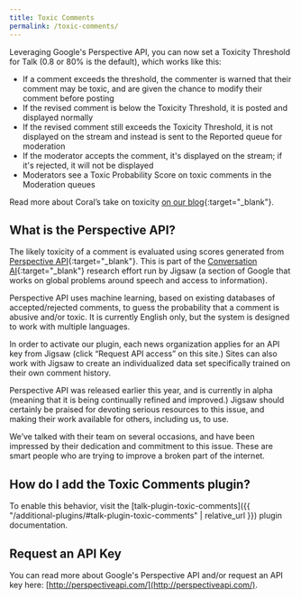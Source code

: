 ```yaml
---
title: Toxic Comments
permalink: /toxic-comments/
---
```


Leveraging Google's Perspective API, you can now set a Toxicity Threshold for
Talk (0.8 or 80% is the default), which works like this:

- If a comment exceeds the threshold, the commenter is warned that their comment
  may be toxic, and are given the chance to modify their comment before posting
- If the revised comment is below the Toxicity Threshold, it is posted and
  displayed normally
- If the revised comment still exceeds the Toxicity Threshold, it is not
  displayed on the stream and instead is sent to the Reported queue for
  moderation
- If the moderator accepts the comment, it's displayed on the stream; if it's
  rejected, it will not be displayed
- Moderators see a Toxic Probability Score on toxic comments in the Moderation
  queues

Read more about Coral’s take on toxicity
[on our blog](https://blog.coralproject.net/toxic-avenging/){:target="_blank"}.

## What is the Perspective API?

The likely toxicity of a comment is evaluated using scores generated from
[Perspective API](http://perspectiveapi.com/){:target="_blank"}. This is part of
the [Conversation AI](https://conversationai.github.io/){:target="_blank"}
research effort run by Jigsaw (a section of Google that works on global problems
around speech and access to information).

Perspective API uses machine learning, based on existing databases of
accepted/rejected comments, to guess the probability that a comment is abusive
and/or toxic. It is currently English only, but the system is designed to work
with multiple languages.

In order to activate our plugin, each news organization applies for an API key
from Jigsaw (click “Request API access” on this site.) Sites can also work with
Jigsaw to create an individualized data set specifically trained on their own
comment history.

Perspective API was released earlier this year, and is currently in alpha
(meaning that it is being continually refined and improved.) Jigsaw should
certainly be praised for devoting serious resources to this issue, and making
their work available for others, including us, to use.

We’ve talked with their team on several occasions, and have been impressed by
their dedication and commitment to this issue. These are smart people who are
trying to improve a broken part of the internet.

## How do I add the Toxic Comments plugin?
To enable this behavior, visit the
[talk-plugin-toxic-comments]({{ "/additional-plugins/#talk-plugin-toxic-comments" | relative_url }})
plugin documentation.


## Request an API Key

You can read more about Google's Perspective API and/or request an API key here: [http://perspectiveapi.com/](http://perspectiveapi.com/).
